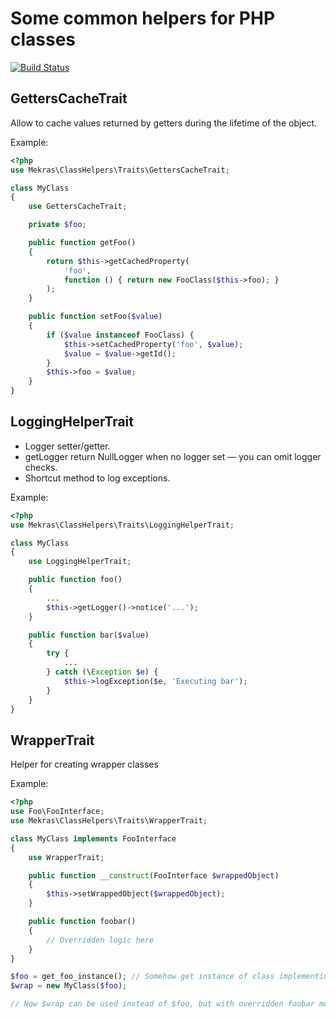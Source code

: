 # Some common helpers for PHP classes 

[![Build Status](https://travis-ci.org/mekras/class-helpers.svg?branch=master)](https://travis-ci.org/mekras/class-helpers)

## GettersCacheTrait

Allow to cache values returned by getters during the lifetime of the object.

Example:

```php
<?php
use Mekras\ClassHelpers\Traits\GettersCacheTrait;

class MyClass
{
    use GettersCacheTrait;

    private $foo;

    public function getFoo()
    {
        return $this->getCachedProperty(
            'foo',
            function () { return new FooClass($this->foo); }
        );
    }

    public function setFoo($value)
    {
        if ($value instanceof FooClass) {
            $this->setCachedProperty('foo', $value);
            $value = $value->getId();
        }
        $this->foo = $value;
    }
}
```

## LoggingHelperTrait

* Logger setter/getter.
* getLogger return NullLogger when no logger set — you can omit logger checks.
* Shortcut method to log exceptions.

Example:

```php
<?php
use Mekras\ClassHelpers\Traits\LoggingHelperTrait;

class MyClass
{
    use LoggingHelperTrait;

    public function foo()
    {
        ...
        $this->getLogger()->notice('...');
    }

    public function bar($value)
    {
        try {
            ...
        } catch (\Exception $e) {
            $this->logException($e, 'Executing bar');
        }
    }
}
```

## WrapperTrait

Helper for creating wrapper classes

Example:

```php
<?php
use Foo\FooInterface;
use Mekras\ClassHelpers\Traits\WrapperTrait;

class MyClass implements FooInterface
{
    use WrapperTrait;

    public function __construct(FooInterface $wrappedObject)
    {
        $this->setWrappedObject($wrappedObject);
    }

    public function foobar()
    {
        // Overridden logic here
    }
}

$foo = get_foo_instance(); // Somehow get instance of class implementing FooInterface
$wrap = new MyClass($foo);

// Now $wrap can be used instead of $foo, but with overridden foobar method.
```
